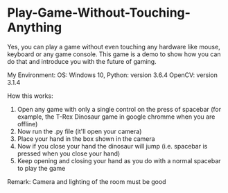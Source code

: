 # Play-Game-Without-Touching-Anything

Yes, you can play a game without even touching any hardware like mouse, keyboard or any game console. This game is a demo to show how you can do that and introduce you with the future of gaming.

My Environment: OS: Windows 10, Python: version 3.6.4 OpenCV: version 3.1.4

How this works:
1. Open any game with only a single control on the press of spacebar (for example, the T-Rex Dinosaur game in google chromme when you are offline)
2. Now run the .py file (it'll open your camera)
3. Place your hand in the box shown in the camera
4. Now if you close your hand the dinosaur will jump (i.e. spacebar is pressed when you close your hand)
5. Keep opening and closing your hand as you do with a normal spacebar to play the game

Remark: Camera and lighting of the room must be good
